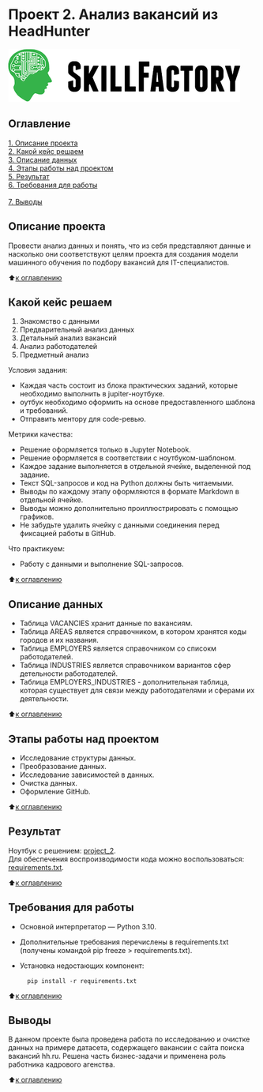 # Проект 2. Анализ вакансий из HeadHunter

![SkillFactory](../images/sf_logo.png)

## Оглавление

[1. Описание проекта](https://github.com/costaM705/sf_data_science/tree/main/project_2/README.md#Описание-проекта)</br>
[2. Какой кейс решаем](https://github.com/costaM705/sf_data_science/tree/main/project_2/README.md#Какой-кейс-решаем)</br>
[3. Описание данных](https://github.com/costaM705/sf_data_science/tree/main/project_2/README.md#Описание-данных)</br>
[4. Этапы работы над проектом](https://github.com/costaM705/sf_data_science/tree/main/project_2/README.md#Этапы-работы-над-проектом)</br>
[5. Результат](https://github.com/costaM705/sf_data_science/tree/main/project_2/README.md#Результат)</br>
[6. Требования для работы](https://github.com/costaM705/sf_data_science/tree/main/project_2/README.md#Требования-для-работы)</br>      
[7. Выводы](https://github.com/costaM705/sf_data_science/tree/main/project_2/README.md#Выводы)       

## Описание проекта

Провести анализ данных и понять, что из себя представляют данные и насколько они соответствуют целям проекта для создания модели машинного обучения по подбору вакансий для IT-специалистов.

 :arrow_up:[к оглавлению](https://github.com/costaM705/sf_data_science/tree/main/project_2/README.md#Оглавление)      


## Какой кейс решаем

1. Знакомство с данными<br/>
2. Предварительный анализ данных<br/>
3. Детальный анализ вакансий<br/>
4. Анализ работодателей<br/>
5. Предметный анализ<br/>

Условия задания:
* Каждая часть состоит из блока практических заданий, которые необходимо выполнить в jupiter-ноутбуке.
* оутбук необходимо оформить на основе предоставленного шаблона и требований.
* Отправить ментору для code-ревью.

Метрики качества:
* Решение оформляется только в Jupyter Notebook.
* Решение оформляется в соответствии с ноутбуком-шаблоном.
* Каждое задание выполняется в отдельной ячейке, выделенной под задание.
* Текст SQL-запросов и код на Python должны быть читаемыми.
* Выводы по каждому этапу оформляются в формате Markdown в отдельной ячейке.
* Выводы можно дополнительно проиллюстрировать с помощью графиков.
* Не забудьте удалить ячейку с данными соединения перед фиксацией работы в GitHub.

Что практикуем:
* Работу с данными и выполнение SQL-запросов.

:arrow_up:[к оглавлению](https://github.com/costaM705/sf_data_science/tree/main/project_2/README.md#Оглавление)      

## Описание данных

* Таблица VACANCIES хранит данные по вакансиям.
* Таблица AREAS является справочником, в котором хранятся коды городов и их названия.
* Таблица EMPLOYERS является справочником со списокм работодателей.
* Таблица INDUSTRIES является справочником вариантов сфер детельности работодателей.
* Таблица EMPLOYERS_INDUSTRIES - дополнительная таблица, которая существует для связи между работодателями и сферами их деятельности.

:arrow_up:[к оглавлению](https://github.com/costaM705/sf_data_science/tree/main/project_2/README.md#Оглавление)        


## Этапы работы над проектом

* Исследование структуры данных.
* Преобразование данных.
* Исследование зависимостей в данных.
* Очистка данных.
* Оформление GitHub.

:arrow_up:[к оглавлению](https://github.com/costaM705/sf_data_science/tree/main/project_2/README.md#Оглавление)        

## Результат

Ноутбук с решением: [project_2](https://github.com/costaM705/sf_data_science/blob/main/project_2/project_2.ipynb).      
Для обеспечения воспроизводимости кода можно воспользоваться: [requirements.txt](https://github.com/costaM705/sf_data_science/tree/main/project_2/requirements.txt).

:arrow_up:[к оглавлению](https://github.com/costaM705/sf_data_science/tree/main/project_2/README.md#Оглавление)         

## Требования для работы

* Основной интерпретатор — Python 3.10.
* Дополнительные требования перечислены в requirements.txt (получены командой pip freeze > requirements.txt).
* Установка недостающих компонент:

        pip install -r requirements.txt

:arrow_up:[к оглавлению](https://github.com/costaM705/sf_data_science/tree/main/project_2/README.md#Оглавление)         

## Выводы

В данном проекте была проведена работа по исследованию и очистке данных на примере датасета, содержащего вакансии с сайта поиска вакансий hh.ru.
Решена часть бизнес-задачи и применена роль работника кадрового агенства.

:arrow_up:[к оглавлению](https://github.com/costaM705/sf_data_science/tree/main/project_2/README.md#Оглавление)   


